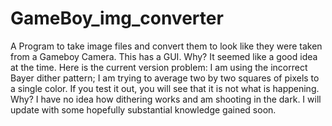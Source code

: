 # GameBoy_img_converter
A Program to take image files and convert them to look like they were taken from a Gameboy Camera. This has a GUI. Why? It seemed like a good idea at the time. Here is the current version problem: I am using the incorrect Bayer dither pattern; I am trying to average two by two squares of pixels to a single color. If you test it out, you will see that it is not what is happening. Why? I have no idea how dithering works and am shooting in the dark. I will update with some hopefully substantial knowledge gained soon.
